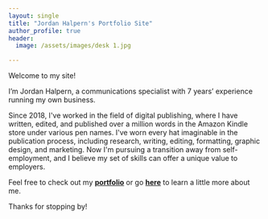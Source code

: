 ```yaml
---
layout: single
title: "Jordan Halpern's Portfolio Site"
author_profile: true
header:
  image: /assets/images/desk 1.jpg

---
```

Welcome to my site! 

I’m Jordan Halpern, a communications specialist with 7 years’ experience running my own business. 

Since 2018, I've worked in the field of digital publishing, where I have written, edited, and published over a million words in the Amazon Kindle store under various pen names. I've worn every hat imaginable in the publication process, including research, writing, editing, formatting, graphic design, and marketing. 
Now I'm pursuing a transition away from self-employment, and I believe my set of skills can offer a unique value to employers.

Feel free to check out my [**portfolio**](/portfolio/) or go [**here**](/about/) to learn a little more about me. 

Thanks for stopping by!